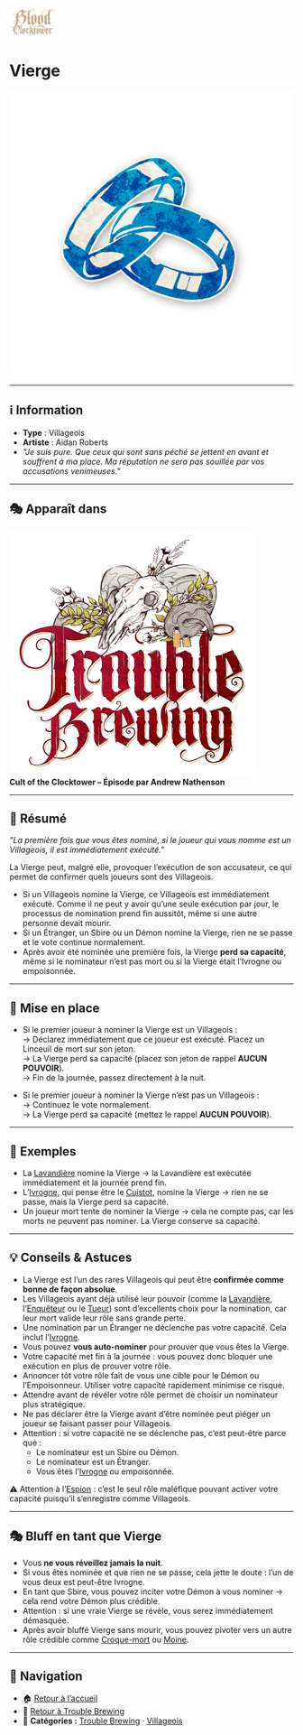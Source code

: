 <p align="left">
  <a href="/botc-fr-bambi/">
    <img src="../images/logo.png" alt="Accueil BotC FR" width="80">
  </a>
</p>

# Vierge  
![Virgin](../images/Icon_virgin.png)

---

## ℹ️ Information  

- **Type** : Villageois  
- **Artiste** : Aidan Roberts  
- *"Je suis pure. Que ceux qui sont sans péché se jettent en avant et souffrent à ma place. Ma réputation ne sera pas souillée par vos accusations venimeuses."*

---

## 🎭 Apparaît dans  
![Trouble Brewing](../images/Logo_trouble_brewing.png)  
**Cult of the Clocktower – Épisode par Andrew Nathenson**

---

## 📖 Résumé  
*"La première fois que vous êtes nominé, si le joueur qui vous nomme est un Villageois, il est immédiatement exécuté."*

La Vierge peut, malgré elle, provoquer l’exécution de son accusateur, ce qui permet de confirmer quels joueurs sont des Villageois.  

- Si un Villageois nomine la Vierge, ce Villageois est immédiatement exécuté. Comme il ne peut y avoir qu’une seule exécution par jour, le processus de nomination prend fin aussitôt, même si une autre personne devait mourir.  
- Si un Étranger, un Sbire ou un Démon nomine la Vierge, rien ne se passe et le vote continue normalement.  
- Après avoir été nominée une première fois, la Vierge **perd sa capacité**, même si le nominateur n’est pas mort ou si la Vierge était l’Ivrogne ou empoisonnée.  

---

## 🎲 Mise en place 

- Si le premier joueur à nominer la Vierge est un Villageois :  
  → Déclarez immédiatement que ce joueur est exécuté. Placez un Linceuil de mort sur son jeton.  
  → La Vierge perd sa capacité (placez son jeton de rappel **AUCUN POUVOIR**).  
  → Fin de la journée, passez directement à la nuit.  

- Si le premier joueur à nominer la Vierge n’est pas un Villageois :  
  → Continuez le vote normalement.  
  → La Vierge perd sa capacité (mettez le rappel **AUCUN POUVOIR**).  

---

## 🧩 Exemples  

- La [Lavandière](lavandiere.md) nomine la Vierge → la Lavandière est exécutée immédiatement et la journée prend fin.  
- L’[Ivrogne](ivrogne.md), qui pense être le [Cuistot](cuistot.md), nomine la Vierge → rien ne se passe, mais la Vierge perd sa capacité.  
- Un joueur mort tente de nominer la Vierge → cela ne compte pas, car les morts ne peuvent pas nominer. La Vierge conserve sa capacité.  

---

## 💡 Conseils & Astuces  

- La Vierge est l’un des rares Villageois qui peut être **confirmée comme bonne de façon absolue**.  
- Les Villageois ayant déjà utilisé leur pouvoir (comme la [Lavandière](lavandiere.md), l’[Enquêteur](enqueteur.md) ou le [Tueur](tueur.md)) sont d’excellents choix pour la nomination, car leur mort valide leur rôle sans grande perte.  
- Une nomination par un Étranger ne déclenche pas votre capacité. Cela inclut l’[Ivrogne](ivrogne.md).  
- Vous pouvez **vous auto-nominer** pour prouver que vous êtes la Vierge.  
- Votre capacité met fin à la journée : vous pouvez donc bloquer une exécution en plus de prouver votre rôle.  
- Annoncer tôt votre rôle fait de vous une cible pour le Démon ou l’Empoisonneur. Utiliser votre capacité rapidement minimise ce risque.  
- Attendre avant de révéler votre rôle permet de choisir un nominateur plus stratégique.  
- Ne pas déclarer être la Vierge avant d’être nominée peut piéger un joueur se faisant passer pour Villageois.  
- Attention : si votre capacité ne se déclenche pas, c’est peut-être parce que :  
  - Le nominateur est un Sbire ou Démon.  
  - Le nominateur est un Étranger.  
  - Vous êtes l’[Ivrogne](ivrogne.md) ou empoisonnée.  

⚠️ Attention à l’[Espion](espion.md) : c’est le seul rôle maléfique pouvant activer votre capacité puisqu’il s’enregistre comme Villageois.  

---

## 🎭 Bluff en tant que Vierge  

- Vous **ne vous réveillez jamais la nuit**.  
- Si vous êtes nominée et que rien ne se passe, cela jette le doute : l’un de vous deux est peut-être Ivrogne.  
- En tant que Sbire, vous pouvez inciter votre Démon à vous nominer → cela rend votre Démon plus crédible.  
- Attention : si une vraie Vierge se révèle, vous serez immédiatement démasquée.  
- Après avoir bluffé Vierge sans mourir, vous pouvez pivoter vers un autre rôle crédible comme [Croque-mort](croquemort.md) ou [Moine](moine.md).  

---


## 📂 Navigation 

- 🏠 [Retour à l’accueil](/botc-fr-bambi/)  
- 🍺 [Retour à Trouble Brewing](../trouble_brewing.md)  
- 📂 **Catégories :** [Trouble Brewing](../trouble_brewing.md) · [Villageois](../villageois.md) 

